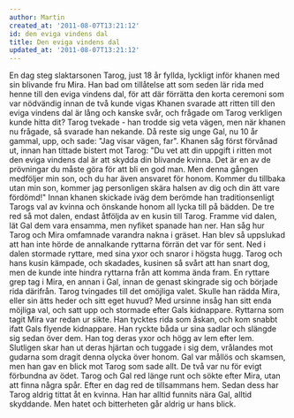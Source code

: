 ```yaml
---
author: Martin
created_at: '2011-08-07T13:21:12'
id: den eviga vindens dal
title: Den eviga vindens dal
updated_at: '2011-08-07T13:21:12'
---
```

En dag steg slaktarsonen Tarog, just 18 år fyllda, lyckligt inför khanen med sin blivande fru Mira. Han bad om tillåtelse att som seden lär rida med henne till den eviga vindens dal, för att där förrätta den korta ceremoni som var nödvändig innan de två kunde vigas Khanen svarade att ritten till den eviga vindens dal är lång och kanske svår, och frågade om Tarog verkligen kunde hitta dit? Tarog tvekade - han trodde sig veta vägen, men när khanen nu frågade, så svarade han nekande. Då reste sig unge Gal, nu 10 år gammal, upp, och sade: "Jag visar vägen, far". Khanen såg först förvånad ut, innan han tittade bistert mot Tarog: "Du vet att din uppgift i ritten mot den eviga vindens dal är att skydda din blivande kvinna. Det är en av de prövningar du måste göra för att bli en god man. Men denna gången medföljer min son, och du har även ansvaret för honom. Kommer du tillbaka utan min son, kommer jag personligen skära halsen av dig och din ätt vare fördömd!" Innan khanen skickade iväg dem berömde han traditionsenligt Tarogs val av kvinna och önskande honom all lycka till på bädden. De tre red så mot dalen, endast åtföljda av en kusin till Tarog. Framme vid dalen, lät Gal dem vara ensamma, men nyfiket spanade han ner. Han såg hur Tarog och Mira omfamnade varandra nakna i gräset. Han blev så uppslukad att han inte hörde de annalkande ryttarna förrän det var för sent. Ned i dalen stormade ryttare, med sina yxor och snaror i högsta hugg. Tarog och hans kusin kämpade, och skadades, kusinen så svårt att han snart dog, men de kunde inte hindra ryttarna från att komma ända fram. En ryttare grep tag i Mira, en annan i Gal, innan de genast skingrade sig och började rida därifrån. Tarog tvingades till det omöjliga valet. Skulle han rädda Mira, eller sin ätts heder och sitt eget huvud? Med ursinne insåg han sitt enda möjliga val, och satt upp och stormade efter Gals kidnappare. Ryttarna som tagit Mira var redan ur sikte. Han tycktes rida som åskan, och kom snabbt ifatt Gals flyende kidnappare. Han ryckte båda ur sina sadlar och slängde sig sedan över dem. Han tog deras yxor och högg av lem efter lem. Slutligen skar han ut deras hjärtan och tuggade i sig dem, vrålandes mot gudarna som dragit denna olycka över honom. Gal var mållös och skamsen, men han gav en blick mot Tarog som sade allt. De två var nu för evigt förbundna av ödet. Tarog och Gal red länge runt och sökte efter Mira, utan att finna några spår. Efter en dag red de tillsammans hem. Sedan dess har Tarog aldrig tittat åt en kvinna. Han har alltid funnits nära Gal, alltid skyddande. Men hatet och bitterheten går aldrig ur hans blick.
